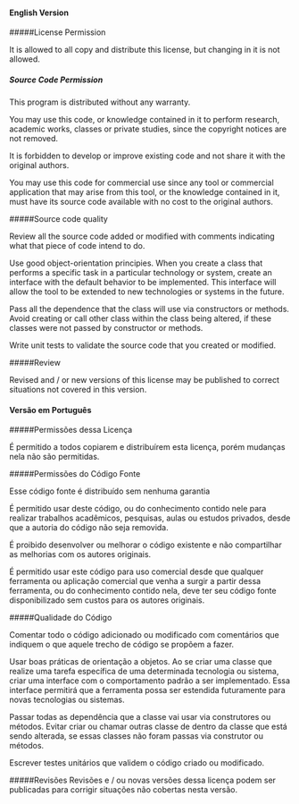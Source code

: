 

#### English Version

#####License Permission

It is allowed to all copy and distribute this license, but changing in it is not allowed.

##### Source Code Permission

This program is distributed without any warranty.

You may use this code, or knowledge contained in it to perform research, academic works, classes or private studies, since the copyright notices are not removed.

It is forbidden to develop or improve existing code and not share it with the original authors.

You may use this code for commercial use since any tool or commercial application that may arise from this tool, or the knowledge contained in it, must have its source code available with no cost to the original authors.

#####Source code quality

Review all the source code added or modified with comments indicating what that piece of code intend to do.

Use good object-orientation principies. When you create a class that performs a specific task in a particular technology or system, create an interface with the default behavior to be implemented. This interface will allow the tool to be extended to new technologies or systems in the future.

Pass all the dependence that the class will use via constructors or methods. Avoid creating or call other class within the class being altered, if these classes were not passed by constructor or methods.

Write unit tests to validate the source code that you created or modified.

#####Review

Revised and / or new versions of this license may be published to correct situations not covered in this version.








#### Versão em Português

#####Permissões dessa Licença

É permitido a todos copiarem e distribuírem esta licença, porém mudanças nela não são permitidas. 

#####Permissões do Código Fonte

Esse código fonte é distribuído sem nenhuma garantia

É permitido usar deste código, ou do conhecimento contido nele para realizar trabalhos acadêmicos, pesquisas, aulas ou estudos privados, desde que a autoria do código não seja removida.

É proibido desenvolver ou melhorar o código existente e não compartilhar as melhorias com os autores originais. 

É permitido usar este código para uso comercial desde que qualquer ferramenta ou aplicação comercial que venha a surgir a partir dessa ferramenta, ou do conhecimento contido nela, deve ter seu código fonte disponibilizado sem custos para os autores originais.

#####Qualidade do Código

Comentar todo o código adicionado ou modificado com comentários que indiquem o que aquele trecho de código se propõem a fazer. 

Usar boas práticas de orientação a objetos. Ao se criar uma classe que realize uma tarefa específica de uma determinada tecnologia ou sistema, criar uma interface com o comportamento padrão a ser implementado. Essa interface permitirá que a ferramenta possa ser estendida futuramente para novas tecnologias ou sistemas.

Passar todas as dependência que a classe vai usar via construtores ou métodos. Evitar criar ou chamar outras classe de dentro da classe que está sendo alterada, se essas classes não foram passas via construtor ou métodos.

Escrever testes unitários que validem o código criado ou modificado. 

#####Revisões
 Revisões e / ou novas versões dessa licença podem ser publicadas para corrigir situações não cobertas nesta versão. 


